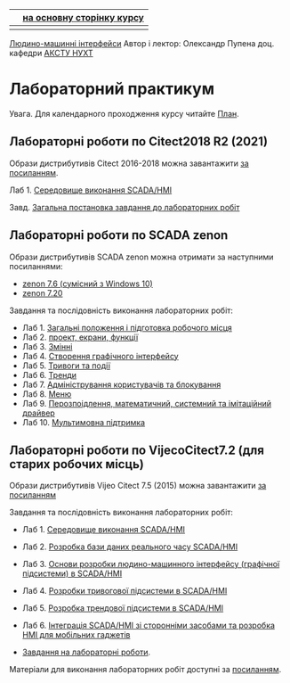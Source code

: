 |      | [на основну сторінку курсу](../README.md) |
| ---- | ----------------------------------------- |
|      |                                           |

[Людино-машинні інтерфейси](https://pupenasan.github.io/hmi/)  Автор і лектор: Олександр Пупена доц. кафедри [АКСТУ НУХТ](http://www.iasu-nuft.pp.ua/) 

# Лабораторний практикум

Увага. Для календарного проходження курсу читайте [План](../план2021.md). 

## Лабораторні роботи по Citect2018 R2 (2021)

Образи дистрибутивів Citect 2016-2018 можна завантажити [за посиланням](https://schneider-electric.app.box.com/s/lgd27nur1rin1hs4x822g8lr6tlr2y82/folder/45604093833).

Лаб 1. [Середовище виконання SCADA/HMI](citect2021/lab1.md)

Завд. [Загальна постановка завдання до лабораторних робіт](citect2021/task.md) 

## Лабораторні роботи по SCADA zenon

Образи дистрибутивів SCADA zenon можна отримати за наступними посиланнями:

- [zenon 7.6 (сумісний з Windows 10)](http://download.copadata.com/fileadmin/user_upload/Downloads/installation_cd/zenon760/SP0B36068/zenon760_FinalBuild36068_COPA-DATA.iso)
- [zenon 7.20](http://download.copadata.com/fileadmin/user_upload/Downloads/installation_cd/zenon_720/SP0B20544/zenon720SP0_LanguageBuild20544_COPA-DATA.iso)

Завдання та послідовність виконання лабораторних робіт:

- Лаб 1. [Загальні положення і підготовка робочого місця](zenon/lab1.md)
- Лаб 2. [проект, екрани, функції](zenon/lab2.md)
- Лаб 3. [Змінні](zenon/lab3.md)
- Лаб 4. [Створення графічного інтерфейсу](zenon/lab4.md)
- Лаб 5. [Тривоги та події](zenon/lab5.md)
- Лаб 6. [Тренди](zenon/lab6.md)
- Лаб 7. [Адміністрування користувачів та блокування](zenon/lab7.md)
- Лаб 8. [Меню](zenon/lab8.md)
- Лаб 9. [Перозпоідлення, математичний, системний та імітаційний драйвер](zenon/lab9.md)
- Лаб 10. [Мультимовна підтримка](zenon/lab10.md)

## Лабораторні роботи по VijecoCitect7.2 (для старих робочих місць)

Образи дистрибутивів Vijeo Citect 7.5 (2015) можна завантажити [за посиланням](https://schneider-electric.app.box.com/s/lgd27nur1rin1hs4x822g8lr6tlr2y82/folder/5779419165)

Завдання та послідовність виконання лабораторних робіт:

- Лаб 1. [Середовище виконання SCADA/HMI](citectold/lab1.md)

- Лаб 2. [Розробка бази даних реального часу SCADA/HMI](citectold/lab2.md)

- Лаб 3. [Основи розробки людино-машинного інтерфейсу (графічної підсистеми) в SCADA/HMI](citectold/lab3.md)

- Лаб 4. [Розробки тривогової підсистеми в SCADA/HMI](citectold/lab4.md)

- Лаб 5. [Розробка трендової підсистеми в SCADA/HMI](citectold/lab5.md)

- Лаб 6. [Інтеграція SCADA/HMI зі сторонніми засобами та розробка HMI для мобільних гаджетів](citectold/lab6.md) 

- [Завдання на лабораторні роботи](citectold/task.md).

Матеріали для виконання лабораторних робіт доступні за [посиланням](https://drive.google.com/drive/folders/1Hxq-XNS5WW4BWzxzUgkIgO2EuIVaJO6h?usp=sharing).

